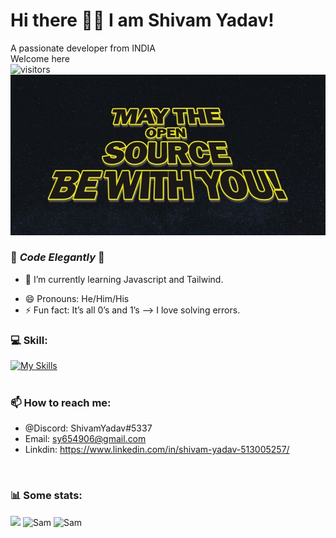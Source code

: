 # Hi there 👋🏻 I am Shivam Yadav! 
A passionate developer from INDIA<br>
Welcome here  
![visitors](https://visitor-badge.glitch.me/badge?page_id=codecShivam)
<br>
<img src="https://github.com/codecShivam/codecShivam/blob/main/May-the-Open-Source-be-with-you-768x391.jpg" /> <br>
<!--
**codecShivam/codecShivam** is a ✨ _special_ ✨ repository because its `README.md` (this file) appears on your GitHub profile.
-->
### 💙 _Code Elegantly_ 💙
<!-- - 🔭 I’m currently working on .. -->
- 🌱 I’m currently learning Javascript and Tailwind.
<!-- - 👯 I’m looking to collaborate on ... -->
<!-- - 🤔 I’m looking for help with ... -->
- 😄 Pronouns: He/Him/His
- ⚡ Fun fact: It’s all 0’s and 1’s
--> I love solving errors.

### 💻 Skill:<br>
[![My Skills](https://skillicons.dev/icons?i=c,html,css,tailwind,bootstrap)](https://skillicons.dev) 
<br>
<br>
### 📫 How to reach me: 
- @Discord: ShivamYadav#5337
- Email: sy654906@gmail.com
- Linkdin: https://www.linkedin.com/in/shivam-yadav-513005257/
<br>
<h3> 📊 Some stats: </h3>
<img height="180em" src="https://github-readme-stats.vercel.app/api?username=codecShivam&show_icons=true&hide_border=true&&count_private=true&include_all_commits=true" /> 
<img src="https://github-readme-stats.vercel.app/api/top-langs?username=codecShivam&show_icons=true&locale=en&layout=compact" alt="Sam" />
<img src="https://github-readme-streak-stats.herokuapp.com/?user=codecShivam&" alt="Sam" />
<br>



